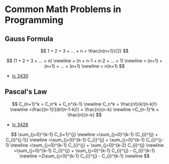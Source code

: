 # Common Math Problems in Programming

## Gauss Formula

$$
1 + 2 + 3 + ... + n = \frac{n(n+1)}{2}
$$

$$
(1 + 2 + 3 + ... + n) \newline +
(n + n-1 + n-2 + ... + 1) \newline
= (n+1) + (n+1) + ... + (n+1) \newline
= n(n+1)
$$

- [lc 3430](https://leetcode.com/problems/maximum-and-minimum-sums-of-at-most-size-k-subarrays/)


## Pascal's Law

$$
C_{n+1}^k = C_n^k + C_n^{k-1} \newline
C_n^k = \frac{n!}{k!(n-k)!} \newline
=\frac{(n-1)!}{k!(n-1-k)!} × \frac{n}{n-k} \newline
=C_{n-1}^k × \frac{n}{n-k}
$$

- [lc 3428](https://leetcode.com/problems/maximum-and-minimum-sums-of-at-most-size-k-subsequences/)


$$
\sum_{j=0}^{k-1} C_{i+1}^{j} \newline
=\sum_{j=0}^{k-1} (C_{i}^{j} + C_{i}^{j-1}) \newline
=\sum_{j=0}^{k-1} C_{i}^{j} + \sum_{j=0}^{k-1} C_{i}^{j-1} \newline
=\sum_{j=0}^{k-1} C_{i}^{j} + \sum_{j=0}^{k-2} C_{i}^{j} \newline
=\sum_{j=0}^{k-1} C_{i}^{j} + \sum_{j=0}^{k-1} C_{i}^{j} - C_{i}^{k-1} \newline
=2\sum_{j=0}^{k-1} C_{i}^{j} - C_{i}^{k-1} \newline
$$
